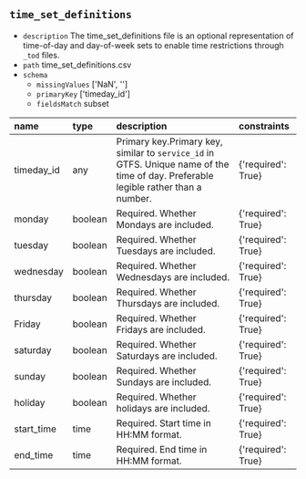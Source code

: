 ## `time_set_definitions`
  - `description` The time_set_definitions file is an optional representation of time-of-day and day-of-week sets to enable time restrictions through `_tod` files.
  - `path` time_set_definitions.csv
  - `schema`
      - `missingValues` ['NaN', '']
    - `primaryKey` ['timeday_id']
    - `fieldsMatch` subset
  
| name       | type    | description                                                                                                                        | constraints        |
|:-----------|:--------|:-----------------------------------------------------------------------------------------------------------------------------------|:-------------------|
| timeday_id | any     | Primary key.Primary key, similar to `service_id` in GTFS. Unique name of the time of day. Preferable legible rather than a number. | {'required': True} |
| monday     | boolean | Required. Whether Mondays are included.                                                                                            | {'required': True} |
| tuesday    | boolean | Required. Whether Tuesdays are included.                                                                                           | {'required': True} |
| wednesday  | boolean | Required. Whether Wednesdays are included.                                                                                         | {'required': True} |
| thursday   | boolean | Required. Whether Thursdays are included.                                                                                          | {'required': True} |
| Friday     | boolean | Required. Whether Fridays are included.                                                                                            | {'required': True} |
| saturday   | boolean | Required. Whether Saturdays are included.                                                                                          | {'required': True} |
| sunday     | boolean | Required. Whether Sundays are included.                                                                                            | {'required': True} |
| holiday    | boolean | Required. Whether holidays are included.                                                                                           | {'required': True} |
| start_time | time    | Required. Start time in HH:MM format.                                                                                              | {'required': True} |
| end_time   | time    | Required. End  time in HH:MM format.                                                                                               | {'required': True} |